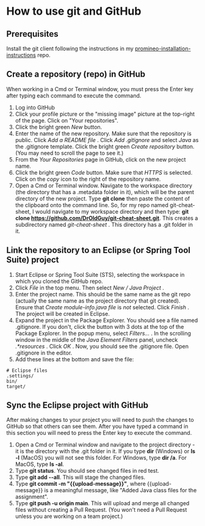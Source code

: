 # How to use git and GitHub

## Prerequisites

Install the git client following the instructions in my [promineo-installation-instructions](https://github.com/DrOldGuy/promineo-installation-instructions) repo.

## Create a repository (repo) in GitHub

When working in a Cmd or Terminal window, you must press the Enter key after typing each command to execute the command.

1. Log into GitHub
1. Click your profile picture or the "missing image" picture at the top-right of the page. Click on "Your repositories".
1. Click the bright green  _New_  button.
1. Enter the name of the new repository. Make sure that the repository is public. Click  _Add a README file_ . Click  _Add .gitignore_  and select  _Java_  as the .gitignore template. Click the bright green  _Create repository_  button. (You may need to scroll the page to see it.)
1. From the  _Your Repositories_  page in GitHub, click on the new project name.
1. Click the bright green  _Code_  button. Make sure that  _HTTPS_  is selected. Click on the  _copy_  icon to the right of the repository name.
1. Open a Cmd or Terminal window. Navigate to the workspace directory (the directory that has a .metadata folder in it), which will be the parent directory of the new project. Type **git clone** then paste the content of the clipboard onto the command line. So, for my repo named git-cheat-sheet, I would navigate to my workspace directory and then type: **git clone https://github.com/DrOldGuy/git-cheat-sheet.git**. This creates a subdirectory named  _git-cheat-sheet_ . This directory has a .git folder in it.

## Link the repository to an Eclipse (or Spring Tool Suite) project

1. Start Eclipse or Spring Tool Suite (STS), selecting the workspace in which you cloned the GitHub repo.
1. Click  _File_  in the top menu. Then select  _New / Java Project_ .
1. Enter the project name. This should be the same name as the git repo (actually the same name as the project directory that git created). Ensure that  _Create module-info.java file_  is  _not_  selected. Click  _Finish_ . The project will be created in Eclipse.
1. Expand the project in the Package Explorer. You should see a file named .gitignore. If you don't, click the button with 3 dots at the top of the Package Explorer. In the popup menu, select  _Filters..._ . In the scrolling window in the middle of the  _Java Element Filters_  panel, uncheck  _.*resources_ . Click _OK_ . Now, you should see the .gitignore file. Open .gitignore in the editor.
1. Add these lines at the bottom and save the file:

```
# Eclipse files
.settings/
bin/
target/
```

## Sync the Eclipse project with GitHub

After making changes to your project you will need to push the changes to GitHub so that others can see them. After you have typed a command in this section you will need to press the Enter key to execute the command.

1. Open a Cmd or Terminal window and navigate to the project directory - it is the directory with the .git folder in it. If you type **dir** (Windows) or **ls -l** (MacOS) you will not see this folder. For Windows, type **dir /a**. For MacOS, type **ls -al**.
1. Type **git status**. You should see changed files in red test.
1. Type **git add --all**. This will stage the changed files.
1. Type **git commit -m "{{upload-message}}"**, where {{upload-message}} is a meaningful message, like "Added Java class files for the assignment".
1. Type **git push -u origin main**. This will upload and merge all changed files without creating a Pull Request. (You won't need a Pull Request unless you are working on a team project.)
